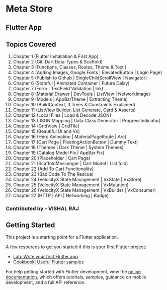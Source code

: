 # Meta Store
## Flutter App

## Topics Covered

1. Chapter 1 (Flutter Installation & First App)
2. Chapter 2 (Git, Dart Data Types & Scaffold)
3. Chapter 3 (Functions, Classes, Routes, Theme & Text )
4. Chapter 4 (Adding Images, Google Fonts | ElevatedButton | Login Page)
5. Chapter 5 (Publish to Github | SingleChildScrollView | Navigator)
6. Chapter 6 (Stateful | Animated Container | Future Delay)
7. Chapter 7 (Form | TextField Validation | Ink)
8. Chapter 8 (Material Drawer | DevTools | ListView | NetworkImage)
9. Chapter 9 (Models | AppBarTheme | Extracting Theme)
10. Chapter 10 (BuildContext, 3 Trees & Constraints Explained)
11. Chapter 11 (ListView Builder, List Generate, Card & Asserts)
12. Chapter 12 (Local Files | Load & Decode JSON)
13. Chapter 13 (JSON Mapping | Data Class Generator | ProgressIndicator)
14. Chapter 14 (GridView | GridTile)
15. Chapter 15 (Beautiful UI and Vx)
16. Chapter 16 (Hero Animation | MaterialPageRoute | Arc)
17. Chapter 17 (Cart Page | FloatingActionButton | Dummy Text)
18. Chapter 18 (Themes | Dark Theme | System Themes)
19. Chapter 19 (Catalog Model Fix | AppBar Fix)
20. Chapter 20 (Placeholder | Cart Page)
21. Chapter 21 (ScaffoldMessenger | Cart Model | List fold)
22. Chapter 22 (Add To Cart Functionality)
23. Chapter 23 (Bad Code To The Rescue)
24. Chapter 24 (VelocityX State Management | VxState | VxStore)
25. Chapter 25 (VelocityX State Management | VxMutation)
26. Chapter 26 (VelocityX State Management | VxBuilder | VxConsumer)
27. Chapter 27 (HTTP | API | Networking | Badge)


### Contributed by - VISHAL RAJ

## Getting Started

This project is a starting point for a Flutter application.

A few resources to get you started if this is your first Flutter project:

- [Lab: Write your first Flutter app](https://docs.flutter.dev/get-started/codelab)
- [Cookbook: Useful Flutter samples](https://docs.flutter.dev/cookbook)

For help getting started with Flutter development, view the
[online documentation](https://docs.flutter.dev/), which offers tutorials,
samples, guidance on mobile development, and a full API reference.
